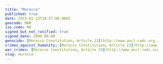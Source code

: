 ```yaml
---
title: "Morocco"
published: true
date: 2015-02-23T18:57:00.000Z
geocode: MAR
iso_code: MA
signed_but_not_ratified: true
signed_date: 2000-09-08
genocide: [Morocco Constitution, Article 23](http://www.ancl-radc.org.za/sites/default/files/morocco_eng.pdf)
crimes_against_humanity: [Morocco Constitution, Article 23](http://www.ancl-radc.org.za/sites/default/files/morocco_eng.pdf)
war_crimes: [Morocco Constitution, Article 23](http://www.ancl-radc.org.za/sites/default/files/morocco_eng.pdf)
slug: morocco
---
```

